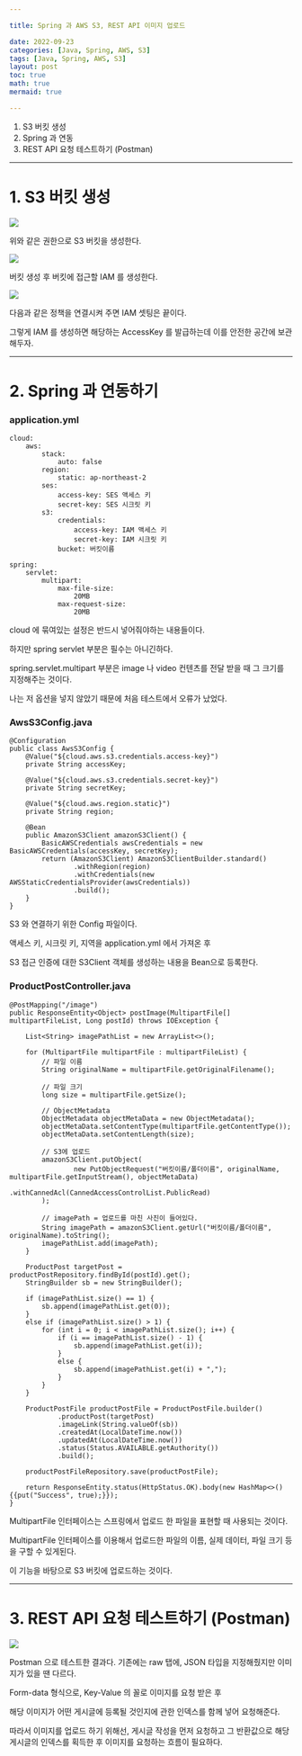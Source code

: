 ```yaml
---

title: Spring 과 AWS S3, REST API 이미지 업로드

date: 2022-09-23
categories: [Java, Spring, AWS, S3]
tags: [Java, Spring, AWS, S3]
layout: post
toc: true
math: true
mermaid: true

---
```


1. S3 버킷 생성
2. Spring 과 연동
3. REST API 요청 테스트하기 (Postman)

---

# 1. S3 버킷 생성

![](https://user-images.githubusercontent.com/60564431/192430020-9faafc60-a66c-48ff-b36c-001f8524d451.png)

위와 같은 권한으로 S3 버킷을 생성한다.

![](https://user-images.githubusercontent.com/60564431/192430026-07eb9329-d1c0-4dcf-a5bc-329f63a9b7ee.png)

버킷 생성 후 버킷에 접근할 IAM 를 생성한다.

![](https://user-images.githubusercontent.com/60564431/192430030-e0bb0a86-efcd-4db1-910c-e8de39f3dce0.png)

다음과 같은 정책을 연결시켜 주면 IAM 셋팅은 끝이다.

그렇게 IAM 를 생성하면 해당하는 AccessKey 를 발급하는데 이를 안전한 공간에 보관해두자.

---

# 2. Spring 과 연동하기

### application.yml
    cloud:
        aws:
            stack:
                auto: false
            region:
                static: ap-northeast-2
            ses:
                access-key: SES 액세스 키
                secret-key: SES 시크릿 키
            s3:
                credentials:
                    access-key: IAM 액세스 키
                    secret-key: IAM 시크릿 키
                bucket: 버킷이름

    spring:
        servlet:
            multipart:
                max-file-size:
                    20MB
                max-request-size:
                    20MB

cloud 에 묶여있는 설정은 반드시 넣어줘야하는 내용들이다.

하지만 spring servlet 부분은 필수는 아니긴하다.

spring.servlet.multipart 부분은 image 나 video 컨텐츠를 전달 받을 때 그 크기를 지정해주는 것이다.

나는 저 옵션을 넣지 않았기 때문에 처음 테스트에서 오류가 났었다.

### AwsS3Config.java

    @Configuration
    public class AwsS3Config {
        @Value("${cloud.aws.s3.credentials.access-key}")
        private String accessKey;

        @Value("${cloud.aws.s3.credentials.secret-key}")
        private String secretKey;

        @Value("${cloud.aws.region.static}")
        private String region;

        @Bean
        public AmazonS3Client amazonS3Client() {
            BasicAWSCredentials awsCredentials = new BasicAWSCredentials(accessKey, secretKey);
            return (AmazonS3Client) AmazonS3ClientBuilder.standard()
                    .withRegion(region)
                    .withCredentials(new AWSStaticCredentialsProvider(awsCredentials))
                    .build();
        }
    }

S3 와 연결하기 위한 Config 파일이다.

액세스 키, 시크릿 키, 지역을 application.yml 에서 가져온 후

S3 접근 인증에 대한 S3Client 객체를 생성하는 내용을 Bean으로 등록한다.

### ProductPostController.java

    @PostMapping("/image")
    public ResponseEntity<Object> postImage(MultipartFile[] multipartFileList, Long postId) throws IOException {

        List<String> imagePathList = new ArrayList<>();

        for (MultipartFile multipartFile : multipartFileList) {
            // 파일 이름
            String originalName = multipartFile.getOriginalFilename();

            // 파일 크기
            long size = multipartFile.getSize();

            // ObjectMetadata
            ObjectMetadata objectMetaData = new ObjectMetadata();
            objectMetaData.setContentType(multipartFile.getContentType());
            objectMetaData.setContentLength(size);

            // S3에 업로드
            amazonS3Client.putObject(
                    new PutObjectRequest("버킷이름/폴더이름", originalName, multipartFile.getInputStream(), objectMetaData)
                            .withCannedAcl(CannedAccessControlList.PublicRead)
            );

            // imagePath = 업로드를 마친 사진이 들어있다.
            String imagePath = amazonS3Client.getUrl("버킷이름/폴더이름", originalName).toString();
            imagePathList.add(imagePath);
        }

        ProductPost targetPost = productPostRepository.findById(postId).get();
        StringBuilder sb = new StringBuilder();

        if (imagePathList.size() == 1) {
            sb.append(imagePathList.get(0));
        }
        else if (imagePathList.size() > 1) {
            for (int i = 0; i < imagePathList.size(); i++) {
                if (i == imagePathList.size() - 1) {
                    sb.append(imagePathList.get(i));
                }
                else {
                    sb.append(imagePathList.get(i) + ",");
                }
            }
        }

        ProductPostFile productPostFile = ProductPostFile.builder()
                .productPost(targetPost)
                .imageLink(String.valueOf(sb))
                .createdAt(LocalDateTime.now())
                .updatedAt(LocalDateTime.now())
                .status(Status.AVAILABLE.getAuthority())
                .build();

        productPostFileRepository.save(productPostFile);

        return ResponseEntity.status(HttpStatus.OK).body(new HashMap<>(){{put("Success", true);}});
    }


MultipartFile 인터페이스는 스프링에서 업로드 한 파일을 표현할 때 사용되는 것이다.

MultipartFile 인터페이스를 이용해서 업로드한 파일의 이름, 실제 데이터, 파일 크기 등을 구할 수 있게된다.

이 기능을 바탕으로 S3 버킷에 업로드하는 것이다.

---

# 3. REST API 요청 테스트하기 (Postman)

![](https://user-images.githubusercontent.com/60564431/192430031-2f7bef75-a6f4-4e41-8c6a-a5345c7f8913.png)

Postman 으로 테스트한 결과다. 기존에는 raw 탭에, JSON 타입을 지정해줬지만 이미지가 있을 땐 다르다.

Form-data 형식으로, Key-Value 의 꼴로 이미지를 요청 받은 후

해당 이미지가 어떤 게시글에 등록될 것인지에 관한 인덱스를 함께 넣어 요청해준다.

따라서 이미지를 업로드 하기 위해선, 게시글 작성을 먼저 요청하고 그 반환값으로 해당 게시글의 인덱스를 획득한 후 이미지를 요청하는 흐름이 필요하다.
